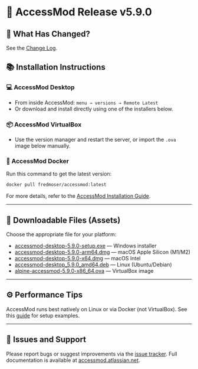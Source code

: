 # 🚀 AccessMod Release v5.9.0

## 🔄 What Has Changed?

See the [Change Log](https://github.com/unige-geohealth/accessmod/blob/main/changes.md).

## 📚 Installation Instructions

### 💻 AccessMod Desktop

* From inside AccessMod: `menu → versions → Remote Latest`
* Or download and install directly using one of the installers below.

### 📦  AccessMod VirtualBox

* Use the version manager and restart the server, or import the `.ova` image below manually.

### 🐳 AccessMod Docker

Run this command to get the latest version:

```bash
docker pull fredmoser/accessmod:latest
```

For more details, refer to the [AccessMod Installation Guide](https://accessmod.atlassian.net/wiki/x/XRFC).

---

## 📁 Downloadable Files (Assets)

Choose the appropriate file for your platform:

*  [accessmod-desktop-5.9.0-setup.exe](./download/5.9.0/accessmod-desktop-5.9.0-setup.exe) — Windows installer
*  [accessmod-desktop-5.9.0-arm64.dmg](./download/5.9.0/accessmod-desktop-5.9.0-arm64.dmg) — macOS Apple Silicon (M1/M2)
*  [accessmod-desktop-5.9.0-x64.dmg](./download/5.9.0/accessmod-desktop-5.9.0-x64.dmg) — macOS Intel
*  [accessmod-desktop\_5.9.0\_amd64.deb](./download/5.9.0/accessmod-desktop_5.9.0_amd64.deb) — Linux (Ubuntu/Debian)
*  [alpine-accessmod-5.9.0-x86\_64.ova](./download/5.9.0/vm/alpine-accessmod-5.9.0-x86_64.ova) — VirtualBox image

---

## ⚙️ Performance Tips

AccessMod runs best natively on Linux or via Docker (not VirtualBox). See this [guide](https://github.com/unige-geohealth/accessmod/wiki/Creating-and-using-AccessMod-using-docker-compose) for setup examples.

---

## 🐞 Issues and Support

Please report bugs or suggest improvements via the [issue tracker](https://github.com/unige-geohealth/accessmod/issues). Full documentation is available at [accessmod.atlassian.net](https://accessmod.atlassian.net).
